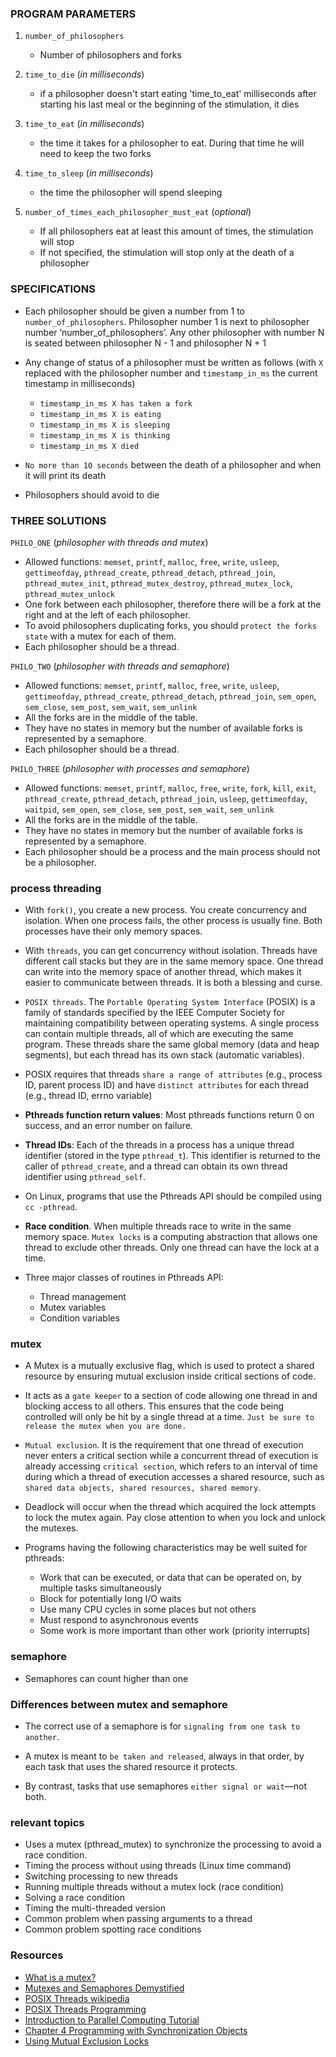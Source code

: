 
### PROGRAM PARAMETERS

1. `number_of_philosophers`
    - Number of philosophers and forks

2. `time_to_die` (*in milliseconds*)
    - if a philosopher doesn't start eating 'time_to_eat' milliseconds after starting his last meal or the beginning of the stimulation, it dies
    
3. `time_to_eat` (*in milliseconds*)
    - the time it takes for a philosopher to eat. During that time he will need to keep the two forks

4. `time_to_sleep` (*in milliseconds*)
    - the time the philosopher will spend sleeping

5. `number_of_times_each_philosopher_must_eat` (*optional*)
    - If all philosophers eat at least this amount of times, the stimulation will stop
    - If not specified, the stimulation will stop only at the death of a philosopher

### SPECIFICATIONS

- Each philosopher should be given a number from 1 to `number_of_philosophers`. Philosopher number 1 is next to philosopher number ’number_of_philosophers’. Any other philosopher with number N is seated between philosopher N - 1 and philosopher N + 1

- Any change of status of a philosopher must be written as follows (with `X` replaced with the philosopher number and `timestamp_in_ms` the current timestamp in milliseconds)
    - `timestamp_in_ms X has taken a fork`
    - `timestamp_in_ms X is eating`
    - `timestamp_in_ms X is sleeping`
    - `timestamp_in_ms X is thinking`
    - `timestamp_in_ms X died`

- `No more than 10 seconds` between the death of a philosopher and when it will print its death

- Philosophers should avoid to die

### THREE SOLUTIONS

`PHILO_ONE` (*philosopher with threads and mutex*)

- Allowed functions: `memset`, `printf`, `malloc`, `free`, `write`, `usleep`, `gettimeofday`, `pthread_create`, `pthread_detach`, `pthread_join`, `pthread_mutex_init`, `pthread_mutex_destroy`, `pthread_mutex_lock`, `pthread_mutex_unlock`
- One fork between each philosopher, therefore there will be a fork at the right and at the left of each philosopher.
- To avoid philosophers duplicating forks, you should `protect the forks state` with a mutex for each of them.
- Each philosopher should be a thread.

`PHILO_TWO` (*philosopher with threads and semaphore*)

- Allowed functions: `memset`, `printf`, `malloc`, `free`, `write`, `usleep`, `gettimeofday`, `pthread_create`, `pthread_detach`, `pthread_join`, `sem_open`, `sem_close`, `sem_post`, `sem_wait`, `sem_unlink`
- All the forks are in the middle of the table.
- They have no states in memory but the number of available forks is represented by a semaphore.
- Each philosopher should be a thread.

`PHILO_THREE` (*philosopher with processes and semaphore*)

- Allowed functions: `memset`, `printf`, `malloc`, `free`, `write`, `fork`, `kill`, `exit`, `pthread_create`, `pthread_detach`, `pthread_join`, `usleep`, `gettimeofday`, `waitpid`, `sem_open`, `sem_close`, `sem_post`, `sem_wait`, `sem_unlink`
- All the forks are in the middle of the table.
- They have no states in memory but the number of available forks is represented by a semaphore.
- Each philosopher should be a process and the main process should not be a philosopher.

### process threading
- With `fork()`, you create a new process. You create concurrency and isolation. When one process fails, the other process is usually fine. Both processes have their only memory spaces. 

- With `threads`, you can get concurrency without isolation. Threads have different call stacks but they are in the same memory space. One thread can write into the memory space of another thread, which makes it easier to communicate between threads. It is both a blessing and curse. 

- `POSIX threads`. The `Portable Operating System Interface` (POSIX) is a family of standards specified by the IEEE Computer Society for maintaining compatibility between operating systems. A single process can contain multiple threads, all of which are executing the same program. These threads share the same global memory (data and heap segments), but each thread has its own stack (automatic variables). 

- POSIX requires that threads `share a range of attributes` (e.g., process ID, parent process ID) and have `distinct attributes` for each thread (e.g., thread ID, errno variable)

- **Pthreads function return values**: Most pthreads functions return 0 on success, and an error number on failure.

- **Thread IDs**: Each of the threads in a process has a unique thread identifier (stored in the type `pthread_t`). This identifier is returned to the caller of `pthread_create`, and a thread can obtain its own thread identifier using `pthread_self`.

- On Linux, programs that use the Pthreads API should be compiled using `cc -pthread`.

- **Race condition**. When multiple threads race to write in the same memory space. `Mutex locks` is a computing abstraction that allows one thread to exclude other threads. Only one thread can have the lock at a time. 

- Three major classes of routines in Pthreads API:
    - Thread management
    - Mutex variables
    - Condition variables

### mutex

- A Mutex is a mutually exclusive flag, which is used to protect a shared resource by ensuring mutual exclusion inside critical sections of code.
  
- It acts as a `gate keeper` to a section of code allowing one thread in and blocking access to all others. This ensures that the code being controlled will only be hit by a single thread at a time. `Just be sure to release the mutex when you are done.`

- `Mutual exclusion`. It is the requirement that one thread of execution never enters a critical section while a concurrent thread of execution is already accessing `critical section`, which refers to an interval of time during which a thread of execution accesses a shared resource, such as `shared data objects, shared resources, shared memory`.

- Deadlock will occur when the thread which acquired the lock attempts to lock the mutex again. Pay close attention to when you lock and unlock the mutexes.

- Programs having the following characteristics may be well suited for pthreads:
    - Work that can be executed, or data that can be operated on, by multiple tasks simultaneously
    - Block for potentially long I/O waits
    - Use many CPU cycles in some places but not others
    - Must respond to asynchronous events
    - Some work is more important than other work (priority interrupts)

### semaphore

- Semaphores can count higher than one

### Differences between mutex and semaphore

- The correct use of a semaphore is for `signaling from one task to another`. 
  
- A mutex is meant to `be taken and released`, always in that order, by each task that uses the shared resource it protects. 
  
- By contrast, tasks that use semaphores `either signal or wait`—not both.

### relevant topics

- Uses a mutex (pthread_mutex) to synchronize the processing to avoid a race condition.
- Timing the process without using threads (Linux time command)
- Switching processing to new threads
- Running multiple threads without a mutex lock (race condition)
- Solving a race condition
- Timing the multi-threaded version
- Common problem when passing arguments to a thread
- Common problem spotting race conditions

### Resources

- [What is a mutex?](https://stackoverflow.com/questions/34524/what-is-a-mutex)
- [Mutexes and Semaphores Demystified](https://barrgroup.com/Embedded-Systems/How-To/RTOS-Mutex-Semaphore)
- [POSIX Threads wikipedia](https://en.wikipedia.org/wiki/POSIX_Threads)
- [POSIX Threads Programming](https://computing.llnl.gov/tutorials/pthreads/)
- [Introduction to Parallel Computing Tutorial](https://hpc.llnl.gov/training/tutorials/introduction-parallel-computing-tutorial)
- [Chapter 4 Programming with Synchronization Objects](https://docs.oracle.com/cd/E19683-01/806-6867/6jfpgdcnd/index.html)
- [Using Mutual Exclusion Locks](https://docs.oracle.com/cd/E19683-01/806-6867/6jfpgdcng/index.html)